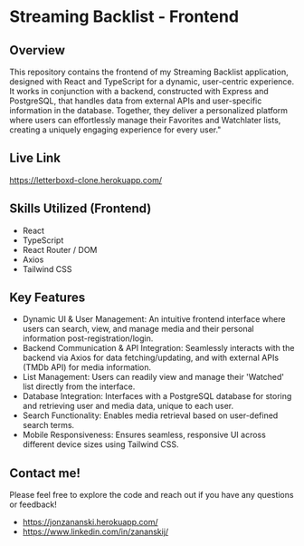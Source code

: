 # Streaming Backlist - Frontend

## Overview

This repository contains the frontend of my Streaming Backlist application, designed with React and TypeScript for a dynamic, user-centric experience. It works in conjunction with a backend, constructed with Express and PostgreSQL, that handles data from external APIs and user-specific information in the database. Together, they deliver a personalized platform where users can effortlessly manage their Favorites and Watchlater lists, creating a uniquely engaging experience for every user."

## Live Link

https://letterboxd-clone.herokuapp.com/

## Skills Utilized (Frontend)

- React
- TypeScript
- React Router / DOM
- Axios
- Tailwind CSS

## Key Features

- Dynamic UI & User Management: An intuitive frontend interface where users can search, view, and manage media and their personal information post-registration/login.
- Backend Communication & API Integration: Seamlessly interacts with the backend via Axios for data fetching/updating, and with external APIs (TMDb API) for media information.
- List Management: Users can readily view and manage their 'Watched' list directly from the interface.
- Database Integration: Interfaces with a PostgreSQL database for storing and retrieving user and media data, unique to each user.
- Search Functionality: Enables media retrieval based on user-defined search terms.
- Mobile Responsiveness: Ensures seamless, responsive UI across different device sizes using Tailwind CSS.

## Contact me!

Please feel free to explore the code and reach out if you have any questions or feedback!

- https://jonzananski.herokuapp.com/
- https://www.linkedin.com/in/zananskij/
